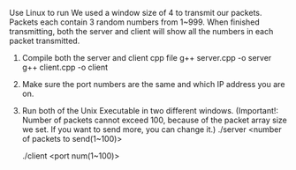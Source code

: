 Use Linux to run
We used a window size of 4 to transmit our packets. 
Packets each contain 3 random numbers from 1~999. When finished transmitting, both the server and client will show all the numbers in each packet transmitted.

1. Compile both the server and client cpp file
	g++ server.cpp -o server
	g++ client.cpp -o client

2. Make sure the port numbers are the same and which IP address you are on.
	

3. Run both of the Unix Executable in two different windows.
	(Important!: Number of packets cannot exceed 100, because of the packet array size we set. If you want to send more, you can change it.)
	./server <port num> <number of packets to send(1~100)>

	./client <IP address> <port num(1~100)>
